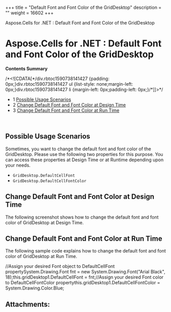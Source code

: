 +++
title = "Default Font and Font Color of the GridDesktop" 
description = "" 
weight = 16602 
+++

Aspose.Cells for .NET : Default Font and Font Color of the GridDesktop  

# Aspose.Cells for .NET : Default Font and Font Color of the GridDesktop


**Contents Summary**

/\*<!\[CDATA\[\*/div.rbtoc1590738141427 {padding: 0px;}div.rbtoc1590738141427 ul {list-style: none;margin-left: 0px;}div.rbtoc1590738141427 li {margin-left: 0px;padding-left: 0px;}/\*\]\]>\*/

*   1 [Possible Usage Scenarios](#DefaultFontandFontColoroftheGridDesktop-PossibleUsageScenarios)
*   2 [Change Default Font and Font Color at Design Time](#DefaultFontandFontColoroftheGridDesktop-ChangeDefaultFontandFontColoratDesignTime)
*   3 [Change Default Font and Font Color at Run Time](#DefaultFontandFontColoroftheGridDesktop-ChangeDefaultFontandFontColoratRunTime)

 

## Possible Usage Scenarios

Sometimes, you want to change the default font and font color of the GridDesktop. Please use the following two properties for this purpose. You can access these properties at Design Time or at Runtime depending upon your needs.

*   `GridDesktop.DefaultCellFont`
*   `GridDesktop.DefaultCellFontColor`

## Change Default Font and Font Color at Design Time

The following screenshot shows how to change the default font and font color of GridDesktop at Design Time.


## Change Default Font and Font Color at Run Time

The following sample code explains how to change the default font and font color of GridDesktop at Run Time.

//Assign your desired Font object to DefaultCellFont propertySystem.Drawing.Font fnt = new System.Drawing.Font("Arial Black", 18);this.gridDesktop1.DefaultCellFont = fnt;//Assign your desired Font color to DefaultCellFontColor propertythis.gridDesktop1.DefaultCellFontColor = System.Drawing.Color.Blue;

## Attachments:


